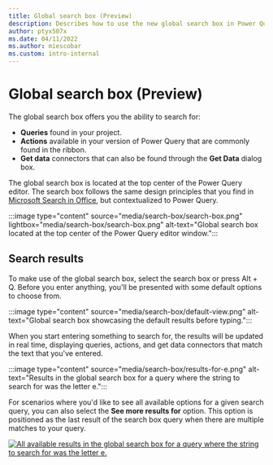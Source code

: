 ```yaml
---
title: Global search box (Preview)
description: Describes how to use the new global search box in Power Query.
author: ptyx507x
ms.date: 04/11/2022
ms.author: miescobar
ms.custom: intro-internal
---
```


# Global search box (Preview)

The global search box offers you the ability to search for:

* **Queries** found in your project.
* **Actions** available in your version of Power Query that are commonly found in the ribbon.
* **Get data** connectors that can also be found through the **Get Data** dialog box.

The global search box is located at the top center of the Power Query editor. The search box follows the same design principles that you find in [Microsoft Search in Office](https://support.microsoft.com/office/find-what-you-need-with-microsoft-search-in-office-2457d4d8-48a8-4ad4-ab89-5a0657aa8446), but contextualized to Power Query.

:::image type="content" source="media/search-box/search-box.png" lightbox="media/search-box/search-box.png" alt-text="Global search box located at the top center of the Power Query editor window.":::
## Search results

To make use of the global search box, select the search box or press Alt + Q. Before you enter anything, you'll be presented with some default options to choose from.

:::image type="content" source="media/search-box/default-view.png" alt-text="Global search box showcasing the default results before typing.":::

When you start entering something to search for, the results will be updated in real time, displaying queries, actions, and get data connectors that match the text that you've entered.

:::image type="content" source="media/search-box/results-for-e.png" alt-text="Results in the global search box for a query where the string to search for was the letter e.":::

For scenarios where you'd like to see all available options for a given search query, you can also select the **See more results for** option. This option is positioned as the last result of the search box query when there are multiple matches to your query.

[![All available results in the global search box for a query where the string to search for was the letter e.](media/search-box/all-available-results-for-e.png)](media/search-box/all-available-results-for-e.png#lightbox)